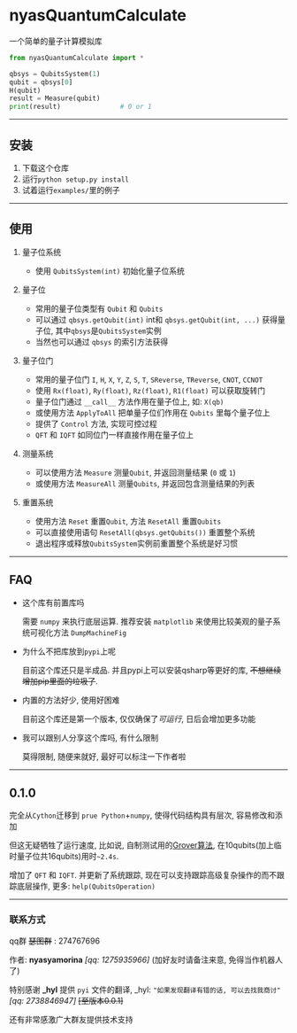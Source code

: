 # nyasQuantumCalculate
一个简单的量子计算模拟库
```python
from nyasQuantumCalculate import *

qbsys = QubitsSystem(1)
qubit = qbsys[0]
H(qubit)
result = Measure(qubit)
print(result)               # 0 or 1
```

---

## 安装

1.  下载这个仓库
2.  运行`python setup.py install`
3.  试着运行`examples/`里的例子

---

## 使用

1.  量子位系统

    *   使用 `QubitsSystem(int)` 初始化量子位系统

2.  量子位

    *   常用的量子位类型有 `Qubit` 和 `Qubits`
    *   可以通过 `qbsys.getQubit(int)` int和 `qbsys.getQubit(int, ...)` 获得量子位, 其中`qbsys`是`QubitsSystem`实例
    *   当然也可以通过 `qbsys` 的索引方法获得

3.  量子位门

    *   常用的量子位门 `I`, `H`, `X`, `Y`, `Z`, `S`, `T`, `SReverse`, `TReverse`, `CNOT`, `CCNOT`
    *   使用 `Rx(float)`, `Ry(float)`, `Rz(float)`, `R1(float)` 可以获取旋转门
    *   量子位门通过 `__call__` 方法作用在量子位上, 如: `X(qb)`
    *   或使用方法 `ApplyToAll` 把单量子位们作用在 `Qubits` 里每个量子位上
    *   提供了 `Control` 方法, 实现可控过程
    *   `QFT` 和 `IQFT` 如同位门一样直接作用在量子位上

3.  测量系统

    *   可以使用方法 `Measure` 测量`Qubit`, 并返回测量结果 (`0` 或 `1`)
    *   或使用方法 `MeasureAll` 测量`Qubits`, 并返回包含测量结果的列表

4.  重置系统

    *   使用方法 `Reset` 重置`Qubit`, 方法 `ResetAll` 重置`Qubits`
    *   可以直接使用语句 `ResetAll(qbsys.getQubits())` 重置整个系统
    *   退出程序或释放`QubitsSystem`实例前重置整个系统是好习惯

---

## FAQ

*   这个库有前置库吗

    需要 `numpy` 来执行底层运算. 推荐安装 `matplotlib` 来使用比较美观的量子系统可视化方法 `DumpMachineFig`

*   为什么不把库放到`pypi`上呢

    目前这个库还只是半成品. 并且pypi上可以安装qsharp等更好的库, ~~不想继续增加pip里面的垃圾了~~.

*   内置的方法好少, 使用好困难

    目前这个库还是第一个版本, 仅仅确保了*可运行*, 日后会增加更多功能

*   我可以跟别人分享这个库吗, 有什么限制

    莫得限制, 随便来就好, 最好可以标注一下作者啦

---

## 0.1.0

完全从`Cython`迁移到 `prue Python`+`numpy`, 使得代码结构具有层次, 容易修改和添加

但这无疑牺牲了运行速度, 比如说, 自制测试用的[Grover算法](https://en.wikipedia.org/wiki/Grover%27s_algorithm), 在10qubits(加上临时量子位共16qubits)用时`~2.4s`.

增加了 `QFT` 和 `IQFT`. 并更新了系统跟踪, 现在可以支持跟踪高级复杂操作的而不跟踪底层操作, 更多: `help(QubitsOperation)`

---

### 联系方式

qq群 ~~瑟图群~~ : 274767696

作者: **nyasyamorina** *[qq: 1275935966]* (加好友时请备注来意, 免得当作机器人了)


特别感谢 **_hyl** 提供 `pyi` 文件的翻译, _hyl: `"如果发现翻译有错的话, 可以去找我商讨"` *[qq: 2738846947]*  ~~[至版本0.0.1]~~

还有非常感激广大群友提供技术支持
